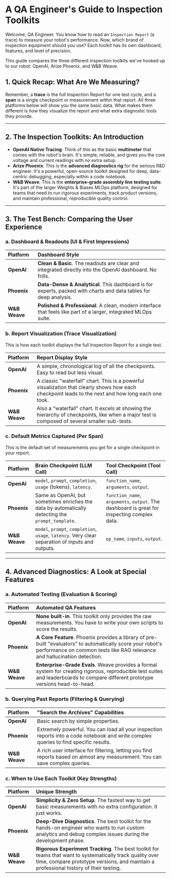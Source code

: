 # A QA Engineer's Guide to Inspection Toolkits

Welcome, QA Engineer. You know how to read an `Inspection Report` (a trace) to measure your robot's performance. Now, which brand of inspection equipment should you use? Each toolkit has its own dashboard, features, and level of precision.

This guide compares the three different inspection toolkits we've hooked up to our robot: OpenAI, Arize Phoenix, and W&B Weave.

## 1. Quick Recap: What Are We Measuring?

Remember, a **trace** is the full Inspection Report for one test cycle, and a **span** is a single checkpoint or measurement within that report. All three platforms below will show you the same basic data. What makes them different is *how* they visualize the report and what extra diagnostic tools they provide.

---

## 2. The Inspection Toolkits: An Introduction

-   **OpenAI Native Tracing**: Think of this as the basic **multimeter** that comes with the robot's brain. It's simple, reliable, and gives you the core voltage and current readings with no extra setup.
-   **Arize Phoenix**: This is the **advanced diagnostics rig** for the serious R&D engineer. It's a powerful, open-source toolkit designed for deep, data-centric debugging, especially within a code notebook.
-   **W&B Weave**: This is the **enterprise-grade assembly line testing suite**. It's part of the larger Weights & Biases MLOps platform, designed for teams that need to run rigorous experiments, track product versions, and maintain professional, reproducible quality control.

---

## 3. The Test Bench: Comparing the User Experience

### a. Dashboard & Readouts (UI & First Impressions)

| Platform      | Dashboard Style                                                                                              |
| :------------ | :----------------------------------------------------------------------------------------------------------- |
| **OpenAI**    | **Clean & Basic**. The readouts are clear and integrated directly into the OpenAI dashboard. No frills.            |
| **Phoenix**   | **Data-Dense & Analytical**. This dashboard is for experts, packed with charts and data tables for deep analysis. |
| **W&B Weave** | **Polished & Professional**. A clean, modern interface that feels like part of a larger, integrated MLOps suite.  |

### b. Report Visualization (Trace Visualization)

This is how each toolkit displays the full Inspection Report for a single test.

| Platform      | Report Display Style                                                                                                                                     |
| :------------ | :------------------------------------------------------------------------------------------------------------------------------------------------------- |
| **OpenAI**    | A simple, chronological log of all the checkpoints. Easy to read but less visual.                                                                        |
| **Phoenix**   | A classic "waterfall" chart. This is a powerful visualization that clearly shows how each checkpoint leads to the next and how long each one took.         |
| **W&B Weave** | Also a "waterfall" chart. It excels at showing the hierarchy of checkpoints, like when a major test is composed of several smaller sub-tests.               |

### c. Default Metrics Captured (Per Span)

This is the default set of measurements you get for a single checkpoint in your report.

| Platform      | Brain Checkpoint (LLM Call)                                                                      | Tool Checkpoint (Tool Call)                                                                 |
| :------------ | :----------------------------------------------------------------------------------------------- | :------------------------------------------------------------------------------------------ |
| **OpenAI**    | `model`, `prompt`, `completion`, `usage` (tokens), `latency`.                                      | `function_name`, `arguments`, `output`.                                                     |
| **Phoenix**   | Same as OpenAI, but sometimes enriches the data by automatically detecting the `prompt_template`. | `function_name`, `arguments`, `output`. The dashboard is great for inspecting complex data. |
| **W&B Weave** | `model`, `prompt`, `completion`, `usage`, `latency`. Very clear separation of inputs and outputs. | `op_name`, `inputs`, `output`.                                                              |

---

## 4. Advanced Diagnostics: A Look at Special Features

### a. Automated Testing (Evaluation & Scoring)

| Platform      | Automated QA Features                                                                                                                                                            |
| :------------ | :--------------------------------------------------------------------------------------------------------------------------------------------------------------------------------- |
| **OpenAI**    | **None built-in**. This toolkit only provides the raw measurements. You have to write your own scripts to score the results.                                                          |
| **Phoenix**   | **A Core Feature**. Phoenix provides a library of pre-built "evaluators" to automatically score your robot's performance on common tests like RAG relevance and hallucination detection. |
| **W&B Weave** | **Enterprise-Grade Evals**. Weave provides a formal system for creating rigorous, reproducible test suites and leaderboards to compare different prototype versions head-to-head.       |

### b. Querying Past Reports (Filtering & Querying)

| Platform      | "Search the Archives" Capabilities                                                                                  |
| :------------ | :------------------------------------------------------------------------------------------------------------------ |
| **OpenAI**    | Basic search by simple properties.                                                                                  |
| **Phoenix**   | Extremely powerful. You can load all your inspection reports into a code notebook and write complex queries to find specific results. |
| **W&B Weave** | A rich user interface for filtering, letting you find reports based on almost any measurement. You can save complex queries. |

### c. When to Use Each Toolkit (Key Strengths)

| Platform      | Unique Strength                                                                                                                                                               |
| :------------ | :---------------------------------------------------------------------------------------------------------------------------------------------------------------------------- |
| **OpenAI**    | **Simplicity & Zero Setup**. The fastest way to get basic measurements with no extra configuration. It just works.                                                                |
| **Phoenix**   | **Deep-Dive Diagnostics**. The best toolkit for the hands-on engineer who wants to run custom analytics and debug complex issues during the development phase.                  |
| **W&B Weave** | **Rigorous Experiment Tracking**. The best toolkit for teams that want to systematically track quality over time, compare prototype versions, and maintain a professional history of their testing. |
